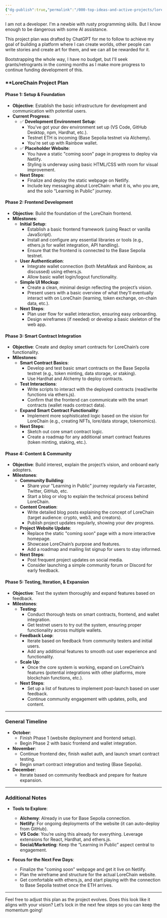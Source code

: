 ```yaml
---
{"dg-publish":true,"permalink":"/000-top-ideas-and-active-projects/lore-chain/lore-chain-project-plan/"}
---
```


I am not a developer.  I'm a newbie with rusty programming skills.  But I know enough to be dangerous with some AI assistance.

This project plan was drafted by ChatGPT for me to follow to achieve my goal of building a platform where I can create worlds, other people can write stories and create art for them, and we can all be rewarded for it.

Bootstrapping the whole way, I have no budget, but I'll seek grants/retrogrants in the coming months as I make more progress to continue funding development of this.
### **LoreChain Project Plan

#### **Phase 1: Setup & Foundation**
- **Objective**: Establish the basic infrastructure for development and communication with potential users.
- **Current Progress**:
  - ✅ **Development Environment Setup**: 
    - You’ve got your dev environment set up (VS Code, GitHub Desktop, npm, Hardhat, etc.).
    - Testnet ETH is incoming (Base Sepolia testnet via Alchemy).
    - You're set up with Rainbow wallet.
  - ✅ **Placeholder Website**:
    - You have a static "coming soon" page in progress to deploy via Netlify.
    - Styling is underway using basic HTML/CSS with room for visual improvement.
  - **Next Steps**:
    - Finalize and deploy the static webpage on Netlify.
    - Include key messaging about LoreChain: what it is, who you are, and the solo “Learning in Public” journey.

#### **Phase 2: Frontend Development**
- **Objective**: Build the foundation of the LoreChain frontend.
- **Milestones**:
  - **Initial Setup**: 
    - Establish a basic frontend framework (using React or vanilla JavaScript).
    - Install and configure any essential libraries or tools (e.g., ethers.js for wallet integration, API handling).
    - Ensure that the frontend is connected to the Base Sepolia testnet.
  - **User Authentication**:
    - Integrate wallet connection (both MetaMask and Rainbow, as discussed) using ethers.js.
    - Allow basic wallet login/logout functionality.
  - **Simple UI Mockup**:
    - Create a clean, minimal design reflecting the project’s vision.
    - Present users with a basic overview of what they’ll eventually interact with on LoreChain (learning, token exchange, on-chain data, etc.).
  - **Next Steps**:
    - Plan user flow for wallet interaction, ensuring easy onboarding.
    - Design wireframes (if needed) or develop a basic skeleton of the web app.

#### **Phase 3: Smart Contract Integration**
- **Objective**: Create and deploy smart contracts for LoreChain’s core functionality.
- **Milestones**:
  - **Smart Contract Basics**:
    - Develop and test basic smart contracts on the Base Sepolia testnet (e.g., token minting, data storage, or staking).
    - Use Hardhat and Alchemy to deploy contracts.
  - **Test Interactions**:
    - Write scripts to interact with the deployed contracts (read/write functions via ethers.js).
    - Confirm that the frontend can communicate with the smart contracts (wallet reads contract data).
  - **Expand Smart Contract Functionality**:
    - Implement more sophisticated logic based on the vision for LoreChain (e.g., creating NFTs, lore/data storage, tokenomics).
  - **Next Steps**:
    - Sketch out core smart contract logic.
    - Create a roadmap for any additional smart contract features (token minting, staking, etc.).

#### **Phase 4: Content & Community**
- **Objective**: Build interest, explain the project’s vision, and onboard early adopters.
- **Milestones**:
  - **Community Building**:
    - Share your "Learning in Public" journey regularly via Farcaster, Twitter, GitHub, etc.
    - Start a blog or vlog to explain the technical process behind LoreChain.
  - **Content Creation**:
    - Write detailed blog posts explaining the concept of LoreChain (target audience: crypto, web3, and creators).
    - Publish project updates regularly, showing your dev progress.
  - **Project Website Update**:
    - Replace the static "coming soon" page with a more interactive homepage.
    - Showcase LoreChain’s purpose and features.
    - Add a roadmap and mailing list signup for users to stay informed.
  - **Next Steps**:
    - Post frequent project updates on social media.
    - Consider launching a simple community forum or Discord for early feedback.

#### **Phase 5: Testing, Iteration, & Expansion**
- **Objective**: Test the system thoroughly and expand features based on feedback.
- **Milestones**:
  - **Testing**:
    - Conduct thorough tests on smart contracts, frontend, and wallet integration.
    - Get testnet users to try out the system, ensuring proper functionality across multiple wallets.
  - **Feedback Loop**:
    - Iterate based on feedback from community testers and initial users.
    - Add any additional features to smooth out user experience and functionality.
  - **Scale Up**:
    - Once the core system is working, expand on LoreChain’s features (potential integrations with other platforms, more blockchain functions, etc.).
  - **Next Steps**:
    - Set up a list of features to implement post-launch based on user feedback.
    - Continue community engagement with updates, polls, and content.

---

### **General Timeline**
- **October**:
  - Finish Phase 1 (website deployment and frontend setup).
  - Begin Phase 2 with basic frontend and wallet integration.
- **November**:
  - Continue frontend dev, finish wallet auth, and launch smart contract testing.
  - Begin smart contract integration and testing (Base Sepolia).
- **December**:
  - Iterate based on community feedback and prepare for feature expansion.

---

### **Additional Notes**
- **Tools to Explore**:
  - **Alchemy**: Already in use for Base Sepolia connection.
  - **Netlify**: For ongoing deployments of the website (it can auto-deploy from GitHub).
  - **VS Code**: You’re using this already for everything. Leverage extensions for React, Hardhat, and ethers.js.
  - **Social/Marketing**: Keep the “Learning in Public” aspect central to engagement.

- **Focus for the Next Few Days**:
  - Finalize the "coming soon" webpage and get it live on Netlify.
  - Plan the wireframe and structure for the actual LoreChain website.
  - Get comfortable with ethers.js, and start playing with the connection to Base Sepolia testnet once the ETH arrives.

---

Feel free to adjust this plan as the project evolves. Does this look like it aligns with your vision? Let’s lock in the next few steps so you can keep the momentum going!